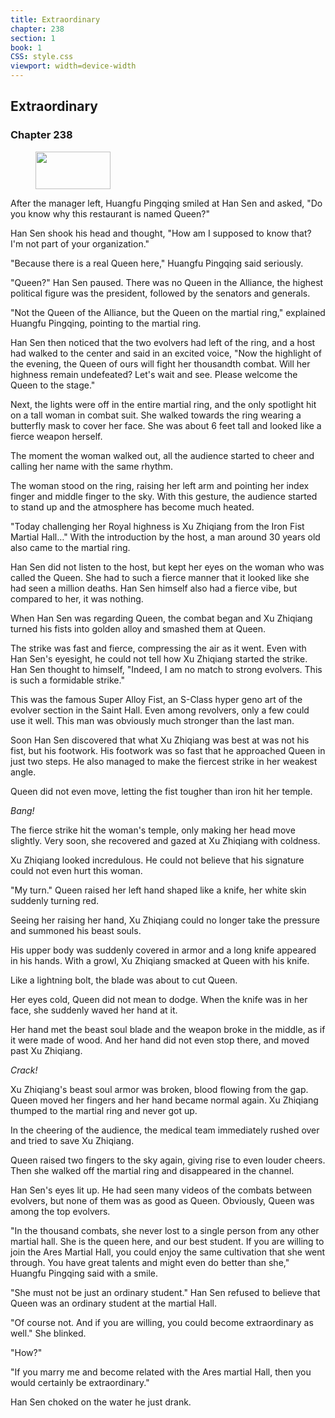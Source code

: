 ```yaml
---
title: Extraordinary
chapter: 238
section: 1
book: 1
CSS: style.css
viewport: width=device-width
---
```


## Extraordinary

### Chapter 238

<figure>
	<img src="../Images/gem.gif" alt="" id="gem" width="120" height="60" />
</figure>

After the manager left, Huangfu Pingqing smiled at Han Sen and asked, "Do you know why this restaurant is named Queen?"

Han Sen shook his head and thought, "How am I supposed to know that? I'm not part of your organization."

"Because there is a real Queen here," Huangfu Pingqing said seriously.

"Queen?" Han Sen paused. There was no Queen in the Alliance, the highest political figure was the president, followed by the senators and generals.

"Not the Queen of the Alliance, but the Queen on the martial ring," explained Huangfu Pingqing, pointing to the martial ring.

Han Sen then noticed that the two evolvers had left of the ring, and a host had walked to the center and said in an excited voice, "Now the highlight of the evening, the Queen of ours will fight her thousandth combat. Will her highness remain undefeated? Let's wait and see. Please welcome the Queen to the stage."

Next, the lights were off in the entire martial ring, and the only spotlight hit on a tall woman in combat suit. She walked towards the ring wearing a butterfly mask to cover her face. She was about 6 feet tall and looked like a fierce weapon herself.

The moment the woman walked out, all the audience started to cheer and calling her name with the same rhythm.

The woman stood on the ring, raising her left arm and pointing her index finger and middle finger to the sky. With this gesture, the audience started to stand up and the atmosphere has become much heated.

"Today challenging her Royal highness is Xu Zhiqiang from the Iron Fist Martial Hall…" With the introduction by the host, a man around 30 years old also came to the martial ring.

Han Sen did not listen to the host, but kept her eyes on the woman who was called the Queen. She had to such a fierce manner that it looked like she had seen a million deaths. Han Sen himself also had a fierce vibe, but compared to her, it was nothing.

When Han Sen was regarding Queen, the combat began and Xu Zhiqiang turned his fists into golden alloy and smashed them at Queen.

The strike was fast and fierce, compressing the air as it went. Even with Han Sen's eyesight, he could not tell how Xu Zhiqiang started the strike. Han Sen thought to himself, "Indeed, I am no match to strong evolvers. This is such a formidable strike."

This was the famous Super Alloy Fist, an S-Class hyper geno art of the evolver section in the Saint Hall. Even among revolvers, only a few could use it well. This man was obviously much stronger than the last man.

Soon Han Sen discovered that what Xu Zhiqiang was best at was not his fist, but his footwork. His footwork was so fast that he approached Queen in just two steps. He also managed to make the fiercest strike in her weakest angle.

Queen did not even move, letting the fist tougher than iron hit her temple.

*Bang!*

The fierce strike hit the woman's temple, only making her head move slightly. Very soon, she recovered and gazed at Xu Zhiqiang with coldness.

Xu Zhiqiang looked incredulous. He could not believe that his signature could not even hurt this woman.

"My turn." Queen raised her left hand shaped like a knife, her white skin suddenly turning red.

Seeing her raising her hand, Xu Zhiqiang could no longer take the pressure and summoned his beast souls.

His upper body was suddenly covered in armor and a long knife appeared in his hands. With a growl, Xu Zhiqiang smacked at Queen with his knife.

Like a lightning bolt, the blade was about to cut Queen.

Her eyes cold, Queen did not mean to dodge. When the knife was in her face, she suddenly waved her hand at it.

Her hand met the beast soul blade and the weapon broke in the middle, as if it were made of wood. And her hand did not even stop there, and moved past Xu Zhiqiang.

*Crack!*

Xu Zhiqiang's beast soul armor was broken, blood flowing from the gap. Queen moved her fingers and her hand became normal again. Xu Zhiqiang thumped to the martial ring and never got up.

In the cheering of the audience, the medical team immediately rushed over and tried to save Xu Zhiqiang.

Queen raised two fingers to the sky again, giving rise to even louder cheers. Then she walked off the martial ring and disappeared in the channel.

Han Sen's eyes lit up. He had seen many videos of the combats between evolvers, but none of them was as good as Queen. Obviously, Queen was among the top evolvers.

"In the thousand combats, she never lost to a single person from any other martial hall. She is the queen here, and our best student. If you are willing to join the Ares Martial Hall, you could enjoy the same cultivation that she went through. You have great talents and might even do better than she," Huangfu Pingqing said with a smile.

"She must not be just an ordinary student." Han Sen refused to believe that Queen was an ordinary student at the martial Hall.

"Of course not. And if you are willing, you could become extraordinary as well." She blinked.

"How?"

"If you marry me and become related with the Ares martial Hall, then you would certainly be extraordinary."

Han Sen choked on the water he just drank.